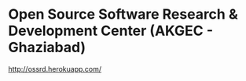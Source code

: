 # Open Source Software Research & Development Center (AKGEC - Ghaziabad)
http://ossrd.herokuapp.com/
